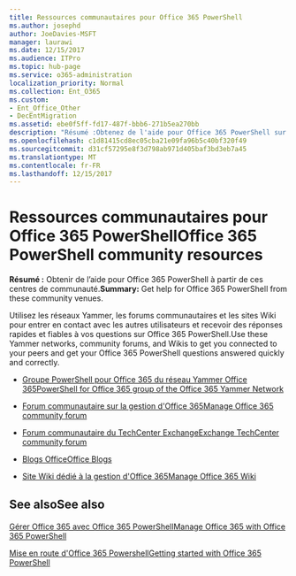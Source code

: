 ```yaml
---
title: Ressources communautaires pour Office 365 PowerShell
ms.author: josephd
author: JoeDavies-MSFT
manager: laurawi
ms.date: 12/15/2017
ms.audience: ITPro
ms.topic: hub-page
ms.service: o365-administration
localization_priority: Normal
ms.collection: Ent_O365
ms.custom:
- Ent_Office_Other
- DecEntMigration
ms.assetid: ebe0f5ff-fd17-487f-bbb6-271b5ea270bb
description: "Résumé :Obtenez de l'aide pour Office 365 PowerShell sur les sites communautaires ci-dessous."
ms.openlocfilehash: c1d81415cd8ec05cba21e09fa96b5c40bf320f49
ms.sourcegitcommit: d31cf57295e8f3d798ab971d405baf3bd3eb7a45
ms.translationtype: MT
ms.contentlocale: fr-FR
ms.lasthandoff: 12/15/2017
---
```

# <a name="office-365-powershell-community-resources"></a><span data-ttu-id="49447-103">Ressources communautaires pour Office 365 PowerShell</span><span class="sxs-lookup"><span data-stu-id="49447-103">Office 365 PowerShell community resources</span></span>

 <span data-ttu-id="49447-104">**Résumé :** Obtenir de l’aide pour Office 365 PowerShell à partir de ces centres de communauté.</span><span class="sxs-lookup"><span data-stu-id="49447-104">**Summary:** Get help for Office 365 PowerShell from these community venues.</span></span>
  
<span data-ttu-id="49447-105">Utilisez les réseaux Yammer, les forums communautaires et les sites Wiki pour entrer en contact avec les autres utilisateurs et recevoir des réponses rapides et fiables à vos questions sur Office 365 PowerShell.</span><span class="sxs-lookup"><span data-stu-id="49447-105">Use these Yammer networks, community forums, and Wikis to get you connected to your peers and get your Office 365 PowerShell questions answered quickly and correctly.</span></span> 
  
- [<span data-ttu-id="49447-106">Groupe PowerShell pour Office 365 du réseau Yammer Office 365</span><span class="sxs-lookup"><span data-stu-id="49447-106">PowerShell for Office 365 group of the Office 365 Yammer Network</span></span>](https://www.yammer.com/itpronetwork/#/threads/inGroup?type=in_group&amp;feedId=4632269)
    
- [<span data-ttu-id="49447-107">Forum communautaire sur la gestion d'Office 365</span><span class="sxs-lookup"><span data-stu-id="49447-107">Manage Office 365 community forum</span></span>](https://community.office365.com/en-us/f/148.aspx)
    
- [<span data-ttu-id="49447-108">Forum communautaire du TechCenter Exchange</span><span class="sxs-lookup"><span data-stu-id="49447-108">Exchange TechCenter community forum</span></span>](https://social.technet.microsoft.com/Forums/exchange/en-US/home?forum=exchangesvrgeneral)
    
- [<span data-ttu-id="49447-109">Blogs Office</span><span class="sxs-lookup"><span data-stu-id="49447-109">Office Blogs</span></span>](https://blogs.office.com/)
    
- [<span data-ttu-id="49447-110">Site Wiki dédié à la gestion d'Office 365</span><span class="sxs-lookup"><span data-stu-id="49447-110">Manage Office 365 Wiki</span></span>](https://community.office365.com/en-us/w/manage/default.aspx)
    
## <a name="see-also"></a><span data-ttu-id="49447-111">See also</span><span class="sxs-lookup"><span data-stu-id="49447-111">See also</span></span>

#### 

[<span data-ttu-id="49447-112">Gérer Office 365 avec Office 365 PowerShell</span><span class="sxs-lookup"><span data-stu-id="49447-112">Manage Office 365 with Office 365 PowerShell</span></span>](manage-office-365-with-office-365-powershell.md)
  
[<span data-ttu-id="49447-113">Mise en route d'Office 365 Powershell</span><span class="sxs-lookup"><span data-stu-id="49447-113">Getting started with Office 365 PowerShell</span></span>](getting-started-with-office-365-powershell.md)

